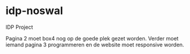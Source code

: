 # idp-noswal
IDP Project

Pagina 2 moet box4 nog op de goede plek gezet worden.
Verder moet iemand pagina 3 programmeren en de website moet responsive worden.
